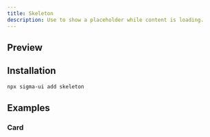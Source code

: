 ```yaml
---
title: Skeleton
description: Use to show a placeholder while content is loading.
---
```


## Preview

<ComponentPreview name="Skeleton" />

## Installation

```bash
npx sigma-ui add skeleton
```

## Examples

### Card

<ComponentPreview name="SkeletonCard" />
